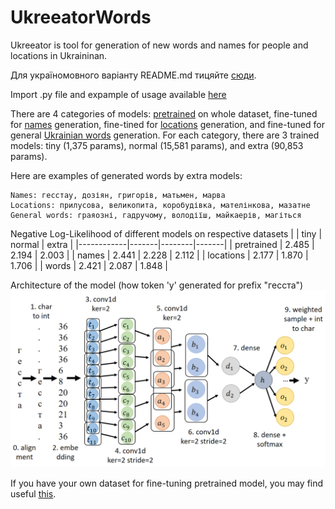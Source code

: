 # UkreeatorWords

Ukreeator is tool for generation of new words and names for people and locations in Ukraininan.

Для україномовного варіанту README.md тицяйте [сюди](./readme_extra_resources/README.md).

Import .py file and expample of usage available [here](./Projects/Ukreeator/)

There are 4 categories of models: [pretrained](./models/pretrained/) on whole dataset, fine-tuned for [names](./models/names/) generation, fine-tined for [locations](./models/locations/) generation, and fine-tuned for general [Ukrainian words](./models/words/) generation. For each category, there are 3 trained models: tiny (1,375 params), normal (15,581 params), and extra (90,853 params).

Here are examples of generated words by extra models:

```
Names: гесстау, дозіян, григорів, матьмен, марва
Locations: прилусова, великопита, коробудівка, мателінкова, мазатне
General words: граяозні, гадручому, володіїш, майкаерів, магіться
```

Negative Log-Likelihood of different models on respective datasets
|            | tiny  | normal | extra |
|------------|-------|--------|-------|
| pretrained | 2.485 | 2.194  | 2.003 |
| names      | 2.441 | 2.228  | 2.112 |
| locations  | 2.177 | 1.870  | 1.706 |
| words      | 2.421 | 2.087  | 1.848 |


Architecture of the model (how token 'у' generated for prefix "гесста")
![Architecture of the model](readme_extra_resources/model.png)

If you have your own dataset for fine-tuning pretrained model, you may find useful [this](./Projects/FinalTraining/Finetuning/).